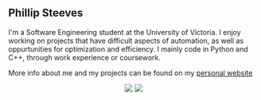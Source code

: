## Phillip Steeves

I'm a Software Engineering student at the University of Victoria. I enjoy working on projects that have difficult aspects of automation, as well as oppurtunities for optimization and efficiency. I mainly code in Python and C++, through work experience or coursework. 

More info about me and my projects can be found on my [personal website](https://phillipsteeves.com/)

<!--
**phillipjws/phillipjws** is a ✨ _special_ ✨ repository because its `README.md` (this file) appears on your GitHub profile.

Here are some ideas to get you started:

- 🔭 I’m currently working on ...
- 🌱 I’m currently learning ...
- 👯 I’m looking to collaborate on ...
- 🤔 I’m looking for help with ...
- 💬 Ask me about ...
- 📫 How to reach me: ...
- 😄 Pronouns: ...
- ⚡ Fun fact: ...
-->

<p align="center">
  <img src="https://github-readme-stats.vercel.app/api?username=phillipjws&show_icons=true&count_private=true"/>
  <img src="https://github-readme-stats.vercel.app/api/top-langs/?username=phillipjws&show_icons=true&count_private=true"/>
</p>
